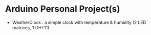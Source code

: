 # Arduino Personal Project(s)
- WeatherClock : a simple clock with temperature & humidity (2 LED matrices, 1 DHT11)
